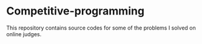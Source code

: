 # Competitive-programming
This repository contains source codes for some of the problems I solved on online judges.
